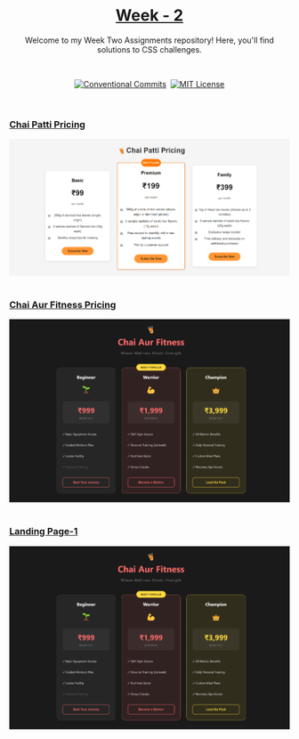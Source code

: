 <a href="./">
  <h1 align="center">Week - 2</h1>
</a>

<p align="center">
  Welcome to my Week Two Assignments repository! Here, you'll find solutions to CSS challenges. 
</p>
<br>

<div align= "center">

[![Conventional Commits](https://img.shields.io/badge/Conventional%20Commits-1.0.0-%23FE5196?logo=conventionalcommits&logoColor=white)](https://conventionalcommits.org)&nbsp; [![MIT License](https://img.shields.io/badge/License-MIT-green.svg)](https://choosealicense.com/licenses/mit/)

</div>
<br>

### [Chai Patti Pricing](./pricing-table-1/challenge.css)

  <p align=center>
    <img width = "600px" alt="Jio Network blocking the view? Network switch reveals the magic!" src="./screenshots/chai-patti-pricing.png">
  <p>

#

### [Chai Aur Fitness Pricing](./pricing-table-2/challenge.css)

  <p align=center>
    <img width = "600px" alt="Jio Network blocking the view? Network switch reveals the magic!" src="./screenshots/chai-aur-fitness-pricing.png">
  <p>

#

### [Landing Page-1](.)

  <p align=center>
    <img width = "600px" alt="Jio Network blocking the view? Network switch reveals the magic!" src="./screenshots/chai-aur-fitness-pricing.png">
  <p>
